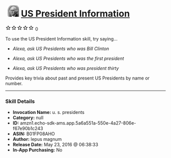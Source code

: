 # &nbsp;<img src="skill_icon" alt="US President Information icon" width="36"> [US President Information](http://alexa.amazon.com/#skills/amzn1.echo-sdk-ams.app.5a6a551a-550e-4a27-806e-f67e90b1c243)
![0 stars](../../images/ic_star_border_black_18dp_1x.png)![0 stars](../../images/ic_star_border_black_18dp_1x.png)![0 stars](../../images/ic_star_border_black_18dp_1x.png)![0 stars](../../images/ic_star_border_black_18dp_1x.png)![0 stars](../../images/ic_star_border_black_18dp_1x.png) 0

To use the US President Information skill, try saying...

* *Alexa, ask US Presidents who was Bill Clinton*

* *Alexa, ask US Presidents who was the first president*

* *Alexa, ask US Presidents who was president thirty*

Provides key trivia about past and present US Presidents by name or number.

***

### Skill Details

* **Invocation Name:** u. s. presidents
* **Category:** null
* **ID:** amzn1.echo-sdk-ams.app.5a6a551a-550e-4a27-806e-f67e90b1c243
* **ASIN:** B01FP08AHO
* **Author:** lepus magnum
* **Release Date:** May 23, 2016 @ 06:38:33
* **In-App Purchasing:** No

